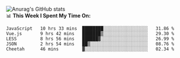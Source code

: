 
![Anurag's GitHub stats](https://github-readme-stats.vercel.app/api?username=supergczh&show_icons=true&theme=radical)
<br />
📊 **This Week I Spent My Time On:**

<!--START_SECTION:waka-->
```text
JavaScript   10 hrs 33 mins  ████████░░░░░░░░░░░░░░░░░   31.86 % 
Vue.js       9 hrs 42 mins   ███████▒░░░░░░░░░░░░░░░░░   29.30 % 
LESS         8 hrs 56 mins   ██████▓░░░░░░░░░░░░░░░░░░   26.99 % 
JSON         2 hrs 54 mins   ██▒░░░░░░░░░░░░░░░░░░░░░░   08.76 % 
Cheetah      46 mins         ▓░░░░░░░░░░░░░░░░░░░░░░░░   02.34 % 
```
<!--END_SECTION:waka-->
